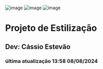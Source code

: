   ![image](https://github.com/user-attachments/assets/3d810845-712c-4e0b-9231-87a0d0b2eac3)
  ![image](https://github.com/user-attachments/assets/b4983ae7-b110-4d5a-9cad-03a6f79a1471)
  ![image](https://github.com/user-attachments/assets/5aac20d0-f90c-425a-982f-0afb73816fba)





<h1>
  Projeto de Estilização
</h1>
<h2>Dev: Cássio Estevão</h2>
<h3>última atualização 13:58 08/08/2024</h3>
<div>
</div>
